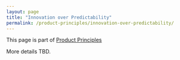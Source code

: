 ```yaml
---
layout: page
title: "Innovation over Predictability"
permalink: /product-principles/innovation-over-predictability/
---
```


This page is part of [Product Principles](/product-principles/)

More details TBD.